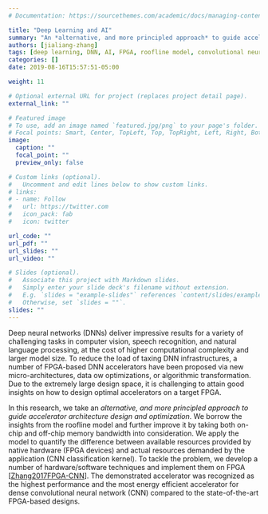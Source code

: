 ```yaml
---
# Documentation: https://sourcethemes.com/academic/docs/managing-content/

title: "Deep Learning and AI"
summary: "An *alternative, and more principled approach* to guide accelerator architecture design and optimization"
authors: [jialiang-zhang]
tags: [deep learning, DNN, AI, FPGA, roofline model, convolutional neural network, CNN]
categories: []
date: 2019-08-16T15:57:51-05:00

weight: 11

# Optional external URL for project (replaces project detail page).
external_link: ""

# Featured image
# To use, add an image named `featured.jpg/png` to your page's folder.
# Focal points: Smart, Center, TopLeft, Top, TopRight, Left, Right, BottomLeft, Bottom, BottomRight.
image:
  caption: ""
  focal_point: ""
  preview_only: false

# Custom links (optional).
#   Uncomment and edit lines below to show custom links.
# links:
# - name: Follow
#   url: https://twitter.com
#   icon_pack: fab
#   icon: twitter

url_code: ""
url_pdf: ""
url_slides: ""
url_video: ""

# Slides (optional).
#   Associate this project with Markdown slides.
#   Simply enter your slide deck's filename without extension.
#   E.g. `slides = "example-slides"` references `content/slides/example-slides.md`.
#   Otherwise, set `slides = ""`.
slides: ""
---
```

Deep neural networks (DNNs) deliver impressive results for a variety of challenging tasks in computer vision, speech recognition, and natural language processing, at the cost of higher computational complexity and larger model size. To reduce the load of taxing DNN infrastructures, a number of FPGA-based DNN accelerators have been proposed via new micro-architectures, data ow optimizations, or algorithmic transformation. Due to the extremely large design space, it is challenging to attain good insights on how to design optimal accelerators on a target FPGA.

In this research, we take an *alternative, and more principled approach to guide accelerator architecture design and optimization*. We borrow the insights from the roofline model and further improve it by taking both on-chip and off-chip memory bandwidth into consideration. We apply the model to quantify the difference between available resources provided by native hardware (FPGA devices) and actual resources demanded by the application (CNN classification kernel). To tackle the problem, we develop a number of hardware/software techniques and implement them on FPGA [[Zhang2017FPGA-CNN](/publication/zhang-2017-fpga-cnn)]. The demonstrated accelerator was recognized as the highest performance and the most energy efficient accelerator for dense convolutional neural network (CNN) compared to the state-of-the-art FPGA-based designs.
